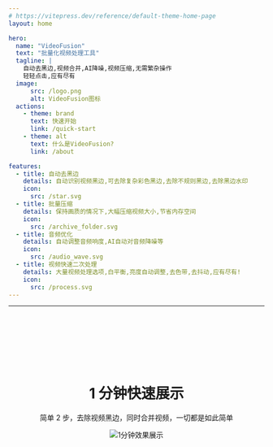 ```yaml
---
# https://vitepress.dev/reference/default-theme-home-page
layout: home

hero:
  name: "VideoFusion"
  text: "批量化视频处理工具"
  tagline: | 
    自动去黑边,视频合并,AI降噪,视频压缩,无需繁杂操作
    轻轻点击,应有尽有
  image:
      src: /logo.png
      alt: VideoFusion图标
  actions:
    - theme: brand
      text: 快速开始
      link: /quick-start
    - theme: alt
      text: 什么是VideoFusion?
      link: /about

features:
  - title: 自动去黑边
    details: 自动识别视频黑边,可去除复杂彩色黑边,去除不规则黑边,去除黑边水印
    icon:
      src: /star.svg
  - title: 批量压缩
    details: 保持画质的情况下,大幅压缩视频大小,节省内存空间
    icon:
      src: /archive_folder.svg
  - title: 音频优化
    details: 自动调整音频响度,AI自动对音频降噪等
    icon:
      src: /audio_wave.svg
  - title: 视频快速二次处理
    details: 大量视频处理选项,白平衡,亮度自动调整,去色带,去抖动,应有尽有!
    icon:
      src: /process.svg
---
```


---

<div style="margin-top:150px">
<center><h1>1 分钟快速展示</h1>
简单 2 步，去除视频黑边，同时合并视频，一切都是如此简单

![1分钟效果展示](./public/1分钟效果展示.gif)

</center>
</div>